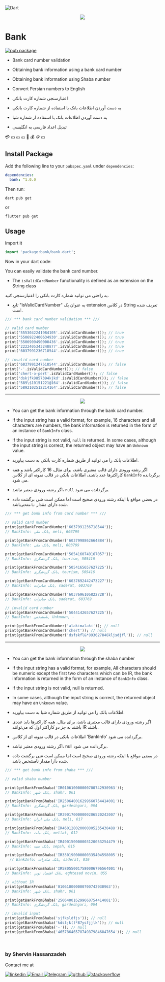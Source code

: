 
<img alt="Dart" src="https://img.shields.io/badge/Dart-075898?style=flat-squar&logo=dart&logoColor=white"/>

<p align="center">
  <img src="https://github.com/shervin-h/bank/blob/main/assets/bank.jpg?raw=true">
</p>

# Bank

[![pub package](https://img.shields.io/pub/v/bank.svg)](https://pub.dev/packages/bank)

- Bank card number validation
- Obtaining bank information using a bank card number
- Obtaining bank information using Shaba number
- Convert Persian numbers to English

- اعتبارسنجی شماره کارت بانکی
- به دست آوردن اطلاعات بانک با استفاده از شماره کارت بانکی
- به دست آوردن اطلاعات بانک با استفاده از شماره شبا
- تبدیل اعداد فارسی به انگلیسی


💳 💴 💶 💷 📲 💰 🪙 💵

## Install Package

Add the following line to your `pubspec.yaml` under `dependencies`:

```yaml
dependencies:
  bank: ^1.0.0
```

Then run:

```
dart pub get
```

or

```
flutter pub get
```

## Usage

Import it

```dart
import 'package:bank/bank.dart';
```

Now in your dart code:

You can easily validate the bank card number.
- The `isValidCardNumber` functionality is defined as an extension on the String class

به راحتی می توانید شماره کارت بانکی را اعتبارسنجی کنید.
- تابع "isValidCardNumber" به عنوان یک extension در کلاس String تعریف شده است.

```dart
/// *** bank card number validation *** ///

// valid card number
print('5553042241984105'.isValidCardNumber()); // true
print('5506922400634930'.isValidCardNumber()); // true
print('5506900490000436'.isValidCardNumber()); // true
print('2222405343248877'.isValidCardNumber()); // true
print('6037991236718544'.isValidCardNumber()); // true

// invalid card number
print('6037991247518544'.isValidCardNumber()); // false
print('-'.isValidCardNumber()); // false
print('chert-o-pert'.isValidCardNumber()); // false
print('dskjfk9857394kjkd'.isValidCardNumber()); // false
print('589\$10151221@164'.isValidCardNumber()); // false
print('5892102512214164'.isValidCardNumber()); // false

```

---

<p align="center">
  <img src="https://github.com/shervin-h/bank/blob/main/assets/bank-cards.jpg?raw=true">
</p>

- You can get the bank information through the bank card number.
- If the input string has a valid format, for example, 16 characters and all characters are numbers,
the bank information is returned in the form of an instance of `BankInfo` class.
- If the input string is not valid, `null` is returned.
In some cases, although the input string is correct, the returned object may have an `Unknown` value.

- اطلاعات بانک را می توانید از طریق شماره کارت بانکی به دست بیاورید.
- اگر رشته ورودی دارای قالب معتبری باشد، برای مثال، 16 کاراکتر باشد و همه کاراکترها عدد باشند،
  اطلاعات بانکی در قالب نمونه ای از کلاس `BankInfo` برگردانده می شود.
- اگر رشته ورودی معتبر نباشد، `null` برگردانده می شود.
- در بعضی مواقع با اینکه رشته ورودی صحیح است اما ممکن است شی برگشت داده شده دارای مقدار `نامشخص` باشد.

```dart
/// *** get bank info from card number *** ///

// valid card number
print(getBankFromCardNumber('6037991236718544'));
// BankInfo: بانک ملی, meli, 603799

print(getBankFromCardNumber('6037998862664884'));
// BankInfo: بانک ملی, meli, 603799

print(getBankFromCardNumber('5054160740167057'));
// BankInfo: بانک گردشگری, tourism, 505416

print(getBankFromCardNumber('5054165657627225'));
// BankInfo: بانک گردشگری, tourism, 505416

print(getBankFromCardNumber('6037692442473227'));
// BankInfo: بانک صادرات, saderat, 603769

print(getBankFromCardNumber('6037696106822728'));
// BankInfo: بانک صادرات, saderat, 603769

// invalid card number
print(getBankFromCardNumber('5044142657627225'));
// BankInfo: نامشخص, Unknown, -

print(getBankFromCardNumber('alakimalaki')); // null
print(getBankFromCardNumber('chert')); // null
print(getBankFromCardNumber('dsfskfl&*093627846kljsdjfl')); // null
```

---

<p align="center">
  <img src="https://github.com/shervin-h/bank/blob/main/assets/shaba-banks.png?raw=true">
</p>

- You can get the bank information through the shaba number
- If the input string has a valid format, for example, All characters should be numeric except the first two characters which can be IR,
the bank information is returned in the form of an instance of `BankInfo` class.
- If the input string is not valid, null is returned.
- In some cases, although the input string is correct, the returned object may have an `Unknown` value.

- اطلاعات بانک را می توانید از طریق شماره شبا به دست بیاورید.
- اگر رشته ورودی دارای قالب معتبری باشد، برای مثال، همه کاراکترها باید عددی باشند به جز دو کاراکتر اول که می‌توانند IR باشند.
- اطلاعات بانکی در قالب نمونه ای از کلاس 'BankInfo' برگردانده می شود.
- اگر رشته ورودی معتبر نباشد، null برگردانده می شود.
- در بعضی مواقع با اینکه رشته ورودی صحیح است اما ممکن است شی برگشت داده شده دارا مقدار نامشخص باشد.

```dart
/// *** get bank info from shaba *** ///

// valid shaba number

print(getBankFromShaba('IR010610000000700742930963'));
// BankInfo: بانک شهر, shahr, 061

print(getBankFromShaba('IR250640016299660754414001'));
// BankInfo: بانک گردشگری, gardeshgari, 064

print(getBankFromShaba('IR390170000000206520242007'));
// BankInfo: بانک ملی ایران, meli, 017

print(getBankFromShaba('IR460120020000005235430488'));
// BankInfo: بانک ملت, mellat, 012

print(getBankFromShaba('IR490150000003120053254479'));
// BankInfo: بانک سپه, sepah, 015

print(getBankFromShaba('IR330190000000335404598005'));
  // BankInfo: بانک صادرات, saderat, 019

print(getBankFromShaba('IR580550017580006796564001'));
// BankInfo: بانک اقتصاد نوین, eghtesad novin, 055

// without IR
print(getBankFromShaba('010610000000700742930963'));
// BankInfo: بانک شهر, shahr, 061

print(getBankFromShaba('250640016299660754414001'));
// BankInfo: بانک گردشگری, gardeshgari, 064

// invalid input
print(getBankFromShaba('sjfksldfjs')); // null
print(getBankFromShaba('kdsl;k()*87ysfjjlk')); // null
print(getBankFromShaba('-')); // null
print(getBankFromShaba('46578646578749879846847654')); // null
```

<br>

### by Shervin Hassanzadeh

Contact me at
<br>

  <a href="https://www.linkedin.com/in/shervin-hassanzadeh/">
    <img alt="linkedin" src="https://img.shields.io/badge/linkedin-0077B5.svg?style=flat-squar&logo=linkedin&logoColor=white"/>
  </a>
  <a href="mailto:shervin.hz07@gmail.com">
    <img alt="Email" src="https://img.shields.io/badge/Email-D14836?style=flat-squar&logo=gmail&logoColor=white"/>
  </a>
  <a href="https://t.me/shervin_hz07">
    <img alt="telegram" src="https://img.shields.io/badge/Telegram-2B9FD1?style=flat-squar&logo=telegram&logoColor=white" />
  </a>
  <a href="https://github.com/shervin-h">
    <img alt="github" src="https://img.shields.io/badge/github-121011.svg?style=flat-squar&logo=github&logoColor=white"/>
  </a>
  <a href="https://stackoverflow.com/users/13066224/shervin">
    <img alt="stackoverflow" src="https://img.shields.io/badge/Stackoverflow-ef8236?style=flat-squar&logo=stackoverflow&logoColor=white" />
  </a>

<br>
